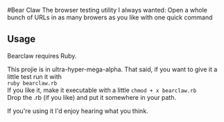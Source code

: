 #Bear Claw
The browser testing utility I always wanted: Open a whole bunch of URLs in as many browers as you like with one quick command

## Usage
Bearclaw requires Ruby.

This projie is in ultra-hyper-mega-alpha. That said, if you want to give it a little test run it with   
```ruby bearclaw.rb```   
If you like it, make it executable with a little ```chmod + x bearclaw.rb```   
Drop the .rb (if you like) and put it somewhere in your path. 

If you're using it I'd enjoy hearing what you think.
